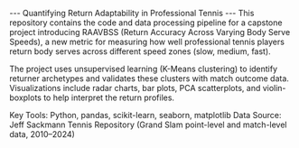 --- Quantifying Return Adaptability in Professional Tennis ---
This repository contains the code and data processing pipeline for a capstone project introducing RAAVBSS (Return Accuracy Across Varying Body Serve Speeds), a new metric for measuring how well professional tennis players return body serves across different speed zones (slow, medium, fast).

The project uses unsupervised learning (K-Means clustering) to identify returner archetypes and validates these clusters with match outcome data. Visualizations include radar charts, bar plots, PCA scatterplots, and violin-boxplots to help interpret the return profiles.

Key Tools: Python, pandas, scikit-learn, seaborn, matplotlib
Data Source: Jeff Sackmann Tennis Repository (Grand Slam point-level and match-level data, 2010–2024)

